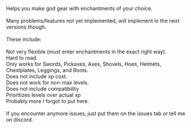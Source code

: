 Helps you make god gear with enchantments of your choice.</br>
</br>
Many problems/features not yet implemented, will implement in the next versions though.</br>
</br>
These include:</br>
</br>
Not very flexible (must enter enchantments in the exact right way). </br>
Hard to read.</br>
Only works for Swords, Pickaxes, Axes, Shovels, Hoes, Helmets, Chestplates, Leggings, and Boots.</br>
Does not include xp cost.</br>
Does not work for non-max levels.</br>
Does not include compatibility</br>
Prioritizes levels over actual xp</br>
Probably more I forgot to put here.</br>
</br>
If you encounter anymore issues, just put them on the issues tab or tell me on discord.</br>

